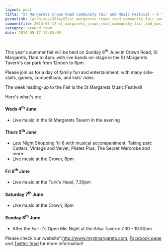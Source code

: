 ```yaml
---
layout: post
title: "St Margarets Crown Road Community Fair and Music Festival - 4 to 8 June 2014"
permalink: /archives/2014/05/st_margarets_crown_road_community_fair_and_music_f.html
commentfile: 2014-05-17-st_margarets_crown_road_community_fair_and_music_f
category: around_town
date: 2014-05-17 14:53:50

---
```


This year's summer fair will be held on Sunday 8<sup>th</sup> June in Crown Road, St Margarets, 11am to 4pm. with live bands on-stage in the St Margarets Tavern's car park from 12noon to 6pm.

Please join us for a day of family fun and entertainment, with many side-stalls, games, competitions, and kids' rides.

The week leading-up to the Fair is the St Margarets Music Festival!

Here's what's on:

#### Weds 4<sup>th</sup> June

-   Live music in the St Margarets Tavern in the evening

#### Thurs 5<sup>th</sup> June

-   Late Night Shopping 'til 8 with musical accompaniment. Taking part: Cutters, Vintage and Velvet, Pilates Plus, The Secret Wardrobe and more.
-   Live music at the Crown, 8pm

#### Fri 6<sup>th</sup> June

-   Live music at the Turk's Head, 7.30pm

#### Saturday 7<sup>th</sup> June

-   Live music at the Crown, 8pm

#### Sunday 8<sup>th</sup> June

-   After the Fair it's Open Mic Night at the Ailsa Tavern: 7.30 - 10.30pm

Please check our :website":http://www.mystmargarets.com, [Facebook page](http://www.facebook.com/mystmags) and [Twitter feed](http://www.twitter.com/mystmgrts) for more information!
